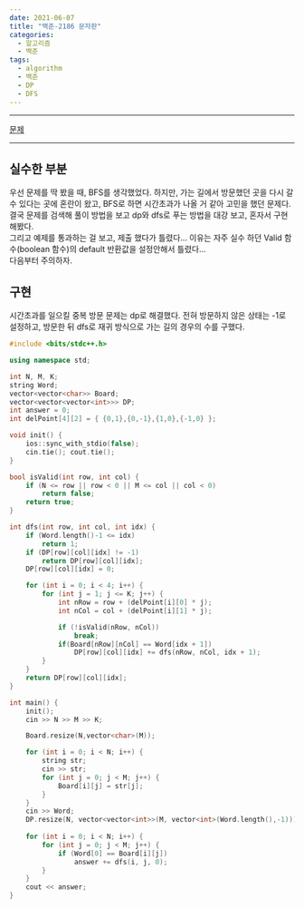 ```yaml
---
date: 2021-06-07
title: "백준-2186 문자판"
categories:
  - 알고리즘
  - 백준
tags:
  - algorithm
  - 백준
  - DP
  - DFS
---
```

- - -

[문제](https://www.acmicpc.net/problem/2186)

- - -
## 실수한 부분
우선 문제를 딱 봤을 때, BFS를 생각했었다. 하지만, 가는 길에서 방문했던 곳을 다시 갈 수 있다는 곳에 혼란이 왔고, BFS로 하면 시간초과가 나올 거 같아 고민을 했던 문제다.  
결국 문제를 검색해 풀이 방법을 보고 dp와 dfs로 푸는 방법을 대강 보고, 혼자서 구현해봤다.  
그리고 예제를 통과하는 걸 보고, 제출 했다가 틀렸다... 이유는 자주 실수 하던 Valid 함수(boolean 함수)의 default 반환값을 설정안해서 틀렸다...  
다음부터 주의하자.

## 구현
시간초과를 일으킬 중복 방문 문제는 dp로 해결했다. 전혀 방문하지 않은 상태는 -1로 설정하고, 방문한 뒤 dfs로 재귀 방식으로 가는 길의 경우의 수를 구했다.

```c++
#include <bits/stdc++.h>

using namespace std;

int N, M, K;
string Word;
vector<vector<char>> Board;
vector<vector<vector<int>>> DP;
int answer = 0;
int delPoint[4][2] = { {0,1},{0,-1},{1,0},{-1,0} };

void init() {
	ios::sync_with_stdio(false);
	cin.tie(); cout.tie();
}

bool isValid(int row, int col) {
	if (N <= row || row < 0 || M <= col || col < 0)
		return false;
	return true;
}

int dfs(int row, int col, int idx) {
	if (Word.length()-1 <= idx)
		return 1;
	if (DP[row][col][idx] != -1)
		return DP[row][col][idx];
	DP[row][col][idx] = 0;

	for (int i = 0; i < 4; i++) {
		for (int j = 1; j <= K; j++) {
			int nRow = row + (delPoint[i][0] * j);
			int nCol = col + (delPoint[i][1] * j);

			if (!isValid(nRow, nCol))
				break;
			if(Board[nRow][nCol] == Word[idx + 1])
				DP[row][col][idx] += dfs(nRow, nCol, idx + 1);
		}
	}
	return DP[row][col][idx];
}

int main() {
	init();
	cin >> N >> M >> K;

	Board.resize(N,vector<char>(M));

	for (int i = 0; i < N; i++) {
		string str;
		cin >> str;
		for (int j = 0; j < M; j++) {
			Board[i][j] = str[j];
		}
	}
	cin >> Word;
	DP.resize(N, vector<vector<int>>(M, vector<int>(Word.length(),-1)));
	
	for (int i = 0; i < N; i++) {
		for (int j = 0; j < M; j++) {
			if (Word[0] == Board[i][j])
				answer += dfs(i, j, 0);
		}
	}
	cout << answer;
}
```

